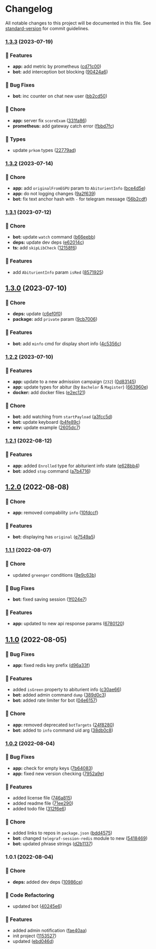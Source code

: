 # Changelog

All notable changes to this project will be documented in this file. See [standard-version](https://github.com/conventional-changelog/standard-version) for commit guidelines.

### [1.3.3](https://github.com/ystuty/ystuty-prkom-simple/compare/v1.3.2...v1.3.3) (2023-07-19)


### 🚀 Features

* **app:** add metric by prometheus ([cd71c00](https://github.com/ystuty/ystuty-prkom-simple/commit/cd71c00b81c65dc4d28c5477f20a9ea15c27a2a2))
* **bot:** add interception bot blocking ([90424a6](https://github.com/ystuty/ystuty-prkom-simple/commit/90424a6103f67b0ad659d6b41e3b3a601e940be5))


### 🐛 Bug Fixes

* **bot:** inc counter on chat new user ([bb2cd50](https://github.com/ystuty/ystuty-prkom-simple/commit/bb2cd50d38e4bf34e13a6992daaf4020fbd55aaf))


### 🧹 Chore

* **app:** server fix `scoreExam` ([331fa86](https://github.com/ystuty/ystuty-prkom-simple/commit/331fa86ab3301a4942d9ed09aedebcf9379490f3))
* **prometheus:** add gateway catch error ([fbbd7fc](https://github.com/ystuty/ystuty-prkom-simple/commit/fbbd7fc46c0bb2cd895fd71955763b81a5a53cb9))


### 💙 Types

* update `prkom` types ([22779ad](https://github.com/ystuty/ystuty-prkom-simple/commit/22779ad6972c9dc501a3f0836bc9efe71df50417))

### [1.3.2](https://github.com/ystuty/ystuty-prkom-simple/compare/v1.3.1...v1.3.2) (2023-07-14)


### 🧹 Chore

* **app:** add `originalFromEGPU` param to `AbiturientInfo` ([bce4d5e](https://github.com/ystuty/ystuty-prkom-simple/commit/bce4d5eee91e6d8915d1218d4c950f1a1ff4996a))
* **app:** do not logging changes ([9a2f639](https://github.com/ystuty/ystuty-prkom-simple/commit/9a2f6393cf6aa711e6066b731c75313ea3166d4f))
* **bot:** fix text anchor hash with `-` for telegram message ([56b2cdf](https://github.com/ystuty/ystuty-prkom-simple/commit/56b2cdf7a447008fafebc90aa6813368c01eac70))

### [1.3.1](https://github.com/ystuty/ystuty-prkom-simple/compare/v1.3.0...v1.3.1) (2023-07-12)


### 🧹 Chore

* **bot:** update `watch` command ([b66eebb](https://github.com/ystuty/ystuty-prkom-simple/commit/b66eebbb3fdf1071e766b3785b87eb9be85bec1f))
* **deps:** update dev deps ([e62014c](https://github.com/ystuty/ystuty-prkom-simple/commit/e62014ca455403293bd884ec4c02bec98e4d5f2c))
* **ts:** add `skipLibCheck` ([12158f6](https://github.com/ystuty/ystuty-prkom-simple/commit/12158f63d352ee2126491699938984aac6e40dc1))


### 🚀 Features

* add `AbiturientInfo` param `isRed` ([8571925](https://github.com/ystuty/ystuty-prkom-simple/commit/8571925e21c0363acbdefd83cee79e0a091b9b58))

## [1.3.0](https://github.com/ystuty/ystuty-prkom-simple/compare/v1.2.2...v1.3.0) (2023-07-10)


### 🧹 Chore

* **deps:** update ([c6ef0f0](https://github.com/ystuty/ystuty-prkom-simple/commit/c6ef0f0fd414e9d4378a0b7ca8f83a00a74d37ff))
* **package:** add `private` param ([9cb7006](https://github.com/ystuty/ystuty-prkom-simple/commit/9cb7006b5c81bf6bc4684571bc3baf83de18aa74))


### 🚀 Features

* **bot:** add `minfo` cmd for display short info ([4c5356c](https://github.com/ystuty/ystuty-prkom-simple/commit/4c5356ce40490492acc2ed07016c3a013dab9bcc))

### [1.2.2](https://github.com/ystuty/ystuty-prkom-simple/compare/v1.2.1...v1.2.2) (2023-07-10)


### 🚀 Features

* **app:** update to a new admission campaign (`232`) ([0d83145](https://github.com/ystuty/ystuty-prkom-simple/commit/0d83145765eea3ed6681fd3cbbbb652a9fb48ca2))
* **app:** update types for abitur (by `Bachelor` & `Magister`) ([663960e](https://github.com/ystuty/ystuty-prkom-simple/commit/663960ebd4bd799448362e14ae7e28814772843c))
* **docker:** add docker files ([e2ec121](https://github.com/ystuty/ystuty-prkom-simple/commit/e2ec1214f576a98119aa10b2c88f7f38c8b9940f))


### 🧹 Chore

* **bot:** add watching from `startPayload` ([a3fcc5d](https://github.com/ystuty/ystuty-prkom-simple/commit/a3fcc5dd3ddce83542c75495d2586ee28b2eff4b))
* **bot:** update keyboard ([b4fe89c](https://github.com/ystuty/ystuty-prkom-simple/commit/b4fe89c4e2b7c7647508f945b1e9c728ad206ea9))
* **env:** update example ([2605dc7](https://github.com/ystuty/ystuty-prkom-simple/commit/2605dc7588e11b62f111c2178f3f9913437a6153))

### [1.2.1](https://github.com/ystuty/ystuty-prkom-simple/compare/v1.2.0...v1.2.1) (2022-08-12)


### 🚀 Features

* **app:** added `Enrolled` type for abiturient info state ([e628bb4](https://github.com/ystuty/ystuty-prkom-simple/commit/e628bb4f48864c7a94748890203a89bcfe61225b))
* **bot:** added `stop` command ([a7b4716](https://github.com/ystuty/ystuty-prkom-simple/commit/a7b4716a9cd1afa3ef2f19951d042450bfb03860))

## [1.2.0](https://github.com/ystuty/ystuty-prkom-simple/compare/v1.1.1...v1.2.0) (2022-08-08)


### 🧹 Chore

* **app:** removed compability `info` ([10fdccf](https://github.com/ystuty/ystuty-prkom-simple/commit/10fdccfe64d696d1c63ccc5e6fc96cdfdfce527a))


### 🚀 Features

* **bot:** displaying has `original` ([e7549a5](https://github.com/ystuty/ystuty-prkom-simple/commit/e7549a5b339e6c9494bbc3a6f99f26e177fa6baa))

### [1.1.1](https://github.com/ystuty/ystuty-prkom-simple/compare/v1.1.0...v1.1.1) (2022-08-07)


### 🧹 Chore

* updated `greenger` conditions ([9e9c63b](https://github.com/ystuty/ystuty-prkom-simple/commit/9e9c63b3ec964a4ab73ae8de8bc638900f1c9580))


### 🐛 Bug Fixes

* **bot:** fixed saving session ([1f024e7](https://github.com/ystuty/ystuty-prkom-simple/commit/1f024e7ec6e1aa91aec7a0bbfa9d90f4ef1f614f))


### 🚀 Features

* **app:** updated to new api response params ([6780120](https://github.com/ystuty/ystuty-prkom-simple/commit/67801208fe2a8ec5851465c25262a00e29c76d70))

## [1.1.0](https://github.com/ystuty/ystuty-prkom-simple/compare/v1.0.2...v1.1.0) (2022-08-05)


### 🐛 Bug Fixes

* **app:** fixed redis key prefix ([d96a33f](https://github.com/ystuty/ystuty-prkom-simple/commit/d96a33f3e776f7bf66a6ed52317e1afdbff6c007))


### 🚀 Features

* added `isGreen` property to abiturient info ([c30ae66](https://github.com/ystuty/ystuty-prkom-simple/commit/c30ae66318dbf3c676e54ceeaad1b8a279d38ceb))
* **bot:** added admin command `dump` ([389d0c3](https://github.com/ystuty/ystuty-prkom-simple/commit/389d0c31817ae576345003e15e7aecdcaf255c53))
* **bot:** added rate limiter for bot ([04e6157](https://github.com/ystuty/ystuty-prkom-simple/commit/04e6157720df7ed9d587537c496b170beeea9c2f))


### 🧹 Chore

* **app:** removed deprecated `botTargets` ([24f8280](https://github.com/ystuty/ystuty-prkom-simple/commit/24f82804b396b17d93c9507eb31b2eb4b2c2380c))
* **bot:** added to `info` command uid arg ([38db0c8](https://github.com/ystuty/ystuty-prkom-simple/commit/38db0c83be69e4300922bd6b16bd4dfcac78845b))

### [1.0.2](https://github.com/ystuty/ystuty-prkom-simple/compare/v1.0.1...v1.0.2) (2022-08-04)


### 🐛 Bug Fixes

* **app:** check for empty keys ([7b64083](https://github.com/ystuty/ystuty-prkom-simple/commit/7b64083de6adb321fc6e0bad5d44a311b3b1f6cb))
* **app:** fixed new version checking ([7952a9e](https://github.com/ystuty/ystuty-prkom-simple/commit/7952a9e58fde950abdb5435388fc2644d3b6e004))


### 🚀 Features

* added license file ([746a815](https://github.com/ystuty/ystuty-prkom-simple/commit/746a815e554e2bd15eca62edd8d5c59c29c2d923))
* added readme file ([71ee290](https://github.com/ystuty/ystuty-prkom-simple/commit/71ee2900da59830585ed797efb65fe0e5d4469ce))
* added todo file ([312f6e6](https://github.com/ystuty/ystuty-prkom-simple/commit/312f6e6d6d17facc15ff6c49a46ce8a5e3779e1f))


### 🧹 Chore

* added links to repos in `package.json` ([bdd4575](https://github.com/ystuty/ystuty-prkom-simple/commit/bdd4575b97313eb8234c868a10a35086d62ef8a2))
* **bot:** changed `telegraf-session-redis` module to new ([5418469](https://github.com/ystuty/ystuty-prkom-simple/commit/54184695bbb1d0cee5982fda5dba3d76510bd4d6))
* **bot:** updated phrase strings ([d2b1137](https://github.com/ystuty/ystuty-prkom-simple/commit/d2b11373213caa80ac5d69a77da9d261d690fc57))

### 1.0.1 (2022-08-04)


### 🧹 Chore

* **deps:** added dev deps ([10986ce](https://github.com/YSTUty/ystuty-prkom-simple/commit/10986ce1545ef09abfd3e9979d1d1b90b0831ed4))


### 🔧 Code Refactoring

* updated bot ([40245e6](https://github.com/YSTUty/ystuty-prkom-simple/commit/40245e6128ad7f27ea2d96439a27509e0244ac66))


### 🚀 Features

* added admin notification ([fae40aa](https://github.com/YSTUty/ystuty-prkom-simple/commit/fae40aa7abe533581281fed2ecab5f1624ee4e1a))
* init project ([1153527](https://github.com/YSTUty/ystuty-prkom-simple/commit/115352774ee54a463a203f0693c93119d3a8cd53))
* updated ([ebd046d](https://github.com/YSTUty/ystuty-prkom-simple/commit/ebd046df681dadce660d6ef3925a5c1ff0f2efce))
